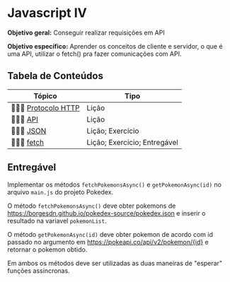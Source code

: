 # Javascript IV

**Objetivo geral:** Conseguir realizar requisições em API 

**Objetivo específico:** Aprender os conceitos de cliente e servidor, o que é uma API, utilizar o fetch() pra fazer comunicações com API. 

## Tabela de Conteúdos 

| Tópico      | Tipo |
| ----------- | ----------- |
| 👩🏾‍🏫 [Protocolo HTTP](01.%20Protocolo%20HTTP/README.md) | Lição |
| 👩🏾‍🏫 [API](02.%20API/README.md) | Lição |
| 👩🏾‍🏫 [JSON](03.%20JSON/README.md) | Lição; Exercício |
| 👩🏾‍🏫 [fetch](04.%20Fetch/README.md) | Lição; Exercício; Entregável |


## Entregável

Implementar os métodos `fetchPokemonsAsync()` e `getPokemonAsync(id)` no arquivo `main.js` do projeto Pokedex.

O método `fetchPokemonsAsync()` deve obter pokemons de https://borgesdn.github.io/pokedex-source/pokedex.json e inserir o resultado na variavel `pokemonList`.

O método `getPokemonAsync(id)` deve obter pokemon de acordo com id passado no argumento em https://pokeapi.co/api/v2/pokemon/{id} e retornar o pokemon obtido.

Em ambos os métodos deve ser utilizadas as duas maneiras de "esperar" funções assíncronas.
